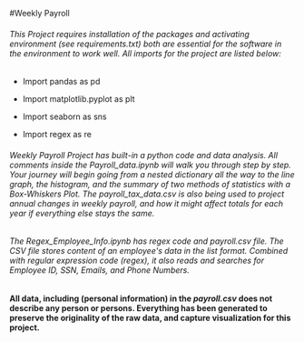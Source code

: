 #Weekly Payroll 


###### This Project requires installation of the packages and activating environment (see _requirements.txt_) both are essential for the software in the environment to work well. All imports for the project are listed below: 

 
* Import pandas as pd 

* Import matplotlib.pyplot as plt 

* Import seaborn as sns 

* Import regex as re 

 
###### Weekly Payroll Project has built-in a python code and data analysis. All comments inside the _Payroll_data.ipynb_ will walk you through step by step. Your journey will begin going from a nested dictionary all the way to the line graph, the histogram, and the summary of two methods of statistics with a Box-Whiskers Plot. The _payroll_tax_data.csv_ is also being used to project annual changes in weekly payroll, and how it might affect totals for each year if everything else stays the same. 

###### The _Regex_Employee_Info.ipynb_ has regex code and _payroll.csv_ file. The CSV file stores content of an employee's data in the list format. Combined with regular expression code (regex), it also reads and searches for Employee ID, SSN, Emails, and Phone Numbers.  

#### All data, including (personal information) in the _payroll.csv_ does not describe any person or persons. Everything has been generated to preserve the originality of the raw data, and capture visualization for this project.  